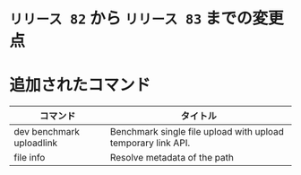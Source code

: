 # `リリース 82` から `リリース 83` までの変更点

# 追加されたコマンド

| コマンド                 | タイトル                                                     |
|--------------------------|--------------------------------------------------------------|
| dev benchmark uploadlink | Benchmark single file upload with upload temporary link API. |
| file info                | Resolve metadata of the path                                 |



